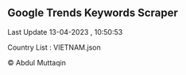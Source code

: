 

## Google Trends Keywords Scraper 
 
Last Update 13-04-2023 , 10:50:53

Country List :
VIETNAM.json



© Abdul Muttaqin 
